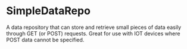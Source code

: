 # SimpleDataRepo
A data repository that can store and retrieve small pieces of data easily through GET (or POST) requests.  Great for use with IOT devices where POST data cannot be specified.
